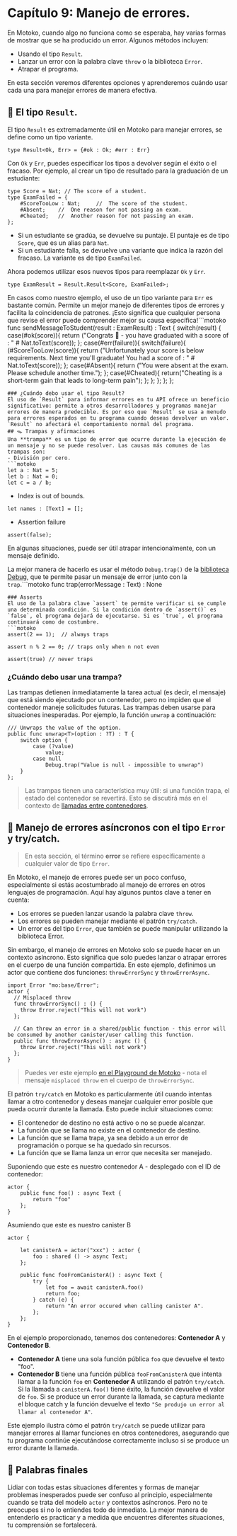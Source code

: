 # Capítulo 9: Manejo de errores.
En Motoko, cuando algo no funciona como se esperaba, hay varias formas de mostrar que se ha producido un error. Algunos métodos incluyen:
- Usando el tipo `Result`.
- Lanzar un error con la palabra clave `throw` o la biblioteca `Error`.
- Atrapar el programa.

En esta sección veremos diferentes opciones y aprenderemos cuándo usar cada una para manejar errores de manera efectiva.
## 🚥 El tipo `Result`.
El tipo `Result` es extremadamente útil en Motoko para manejar errores, se define como un tipo variante.
```motoko
type Result<Ok, Err> = {#ok : Ok; #err : Err}
```
Con `Ok` y `Err`, puedes especificar los tipos a devolver según el éxito o el fracaso. Por ejemplo, al crear un tipo de resultado para la graduación de un estudiante:
```motoko
type Score = Nat; // The score of a student. 
type ExamFailed = {
    #ScoreTooLow : Nat;     //  The score of the student. 
    #Absent;    //  One reason for not passing an exam.
    #Cheated;   //  Another reason for not passing an exam.
};
```
- Si un estudiante se gradúa, se devuelve su puntaje. El puntaje es de tipo `Score`, que es un alias para `Nat`.
- Si un estudiante falla, se devuelve una variante que indica la razón del fracaso. La variante es de tipo `ExamFailed`.

Ahora podemos utilizar esos nuevos tipos para reemplazar `Ok` y `Err`.
```motoko
type ExamResult = Result.Result<Score, ExamFailed>;
```
En casos como nuestro ejemplo, el uso de un tipo variante para `Err` es bastante común. Permite un mejor manejo de diferentes tipos de errores y facilita la coincidencia de patrones. ¡Esto significa que cualquier persona que revise el error puede comprender mejor su causa específica!```motoko
func sendMessageToStudent(result : ExamResult) : Text {
    switch(result) {
        case(#ok(score)){
            return ("Congrats 🎉 - you have graduated with a score of : " # Nat.toText(score));
        };
        case(#err(failure)){
            switch(failure){
                (#ScoreTooLow(score)){
                    return ("Unfortunately your score is below requirements. Next time you'll graduate! You had a score of : " # Nat.toText(score));
                };
                case(#Absent){
                    return ("You were absent at the exam. Please schedule another time.");
                };
                case(#Cheated){
                    return("Cheating is a short-term gain that leads to long-term pain");
                };
            };
        };
    };
};
```
### ¿Cuándo debo usar el tipo Result?
El uso de `Result` para informar errores en tu API ofrece un beneficio significativo: permite a otros desarrolladores y programas manejar errores de manera predecible. Es por eso que `Result` se usa a menudo para errores esperados en tu programa cuando deseas devolver un valor. `Result` no afectará el comportamiento normal del programa.
## 🪤 Trampas y afirmaciones
Una **trampa** es un tipo de error que ocurre durante la ejecución de un mensaje y no se puede resolver. Las causas más comunes de las trampas son:
- División por cero.
```motoko
let a : Nat = 5;
let b : Nat = 0;
let c = a / b;
```
- Index is out of bounds. 
```motoko
let names : [Text] = [];
```
- Assertion failure
```motoko
assert(false);
```
En algunas situaciones, puede ser útil atrapar intencionalmente, con un mensaje definido.

La mejor manera de hacerlo es usar el método `Debug.trap()` de la [biblioteca Debug](https://internetcomputer.org/docs/current/motoko/main/base/Debug), que te permite pasar un mensaje de error junto con la `trap`.```motoko
func trap(errorMessage : Text) : None
```
### Asserts
El uso de la palabra clave `assert` te permite verificar si se cumple una determinada condición. Si la condición dentro de `assert()` es `false`, el programa dejará de ejecutarse. Si es `true`, el programa continuará como de costumbre.
```motoko
assert(2 == 1);  // always traps
```
```motoko
assert n % 2 == 0; // traps only when n not even
```
```motoko
assert(true) // never traps
```
### ¿Cuándo debo usar una trampa?
Las trampas detienen inmediatamente la tarea actual (es decir, el mensaje) que está siendo ejecutado por un contenedor, pero no impiden que el contenedor maneje solicitudes futuras. Las trampas deben usarse para situaciones inesperadas. Por ejemplo, la función `unwrap` a continuación:
```motoko
/// Unwraps the value of the option.
public func unwrap<T>(option : ?T) : T {
    switch option {
        case (?value)
            value;
        case null
            Debug.trap("Value is null - impossible to unwrap")
    }
};
```
> Las trampas tienen una característica muy útil: si una función trapa, el estado del contenedor se revertirá. Esto se discutirá más en el contexto de [llamadas entre contenedores](../chapter-11/CHAPTER-11.MD#commit-point-and-rollbacks).
## 🔀 Manejo de errores asíncronos con el tipo `Error` y try/catch.
> En esta sección, el término **error** se refiere específicamente a cualquier valor de tipo `Error`.

En Motoko, el manejo de errores puede ser un poco confuso, especialmente si estás acostumbrado al manejo de errores en otros lenguajes de programación. Aquí hay algunos puntos clave a tener en cuenta:

- Los errores se pueden lanzar usando la palabra clave `throw`.
- Los errores se pueden manejar mediante el patrón `try/catch`.
- Un error es del tipo `Error`, que también se puede manipular utilizando la biblioteca Error.

Sin embargo, el manejo de errores en Motoko solo se puede hacer en un contexto asíncrono. Esto significa que solo puedes lanzar o atrapar errores en el cuerpo de una función compartida.
En este ejemplo, definimos un actor que contiene dos funciones: `throwErrorSync` y `throwErrorAsync`.
```motoko
import Error "mo:base/Error";
actor {
  // Misplaced throw 
  func throwErrorSync() : () {
    throw Error.reject("This will not work")
  };

  // Can throw an error in a shared/public function - this error will be consumed by another canister/user calling this function.
  public func throwErrorAsync() : async () {
    throw Error.reject("This will not work")
  };
}
```
> Puedes ver este ejemplo [en el Playground de Motoko](https://m7sm4-2iaaa-aaaab-qabra-cai.ic0.app/?tag=907568632) - nota el mensaje `misplaced throw` en el cuerpo de `throwErrorSync`.

El patrón `try/catch` en Motoko es particularmente útil cuando intentas llamar a otro contenedor y deseas manejar cualquier error posible que pueda ocurrir durante la llamada. Esto puede incluir situaciones como:

- El contenedor de destino no está activo o no se puede alcanzar.
- La función que se llama no existe en el contenedor de destino.
- La función que se llama trapa, ya sea debido a un error de programación o porque se ha quedado sin recursos.
- La función que se llama lanza un error que necesita ser manejado.

Suponiendo que este es nuestro contenedor A - desplegado con el ID de contenedor:
```motoko
actor {
    public func foo() : async Text {
        return "foo"
    };   
}
```
Asumiendo que este es nuestro canister B
```motoko
actor {

    let canisterA = actor("xxx") : actor {
        foo : shared () -> async Text;
    };

    public func fooFromCanisterA() : async Text {
        try {
            let foo = await canisterA.foo()
            return foo;
        } catch (e) {
            return "An error occured when calling canister A".
        };
    };   
}
```
En el ejemplo proporcionado, tenemos dos contenedores: **Contenedor A** y **Contenedor B**.
- **Contenedor A** tiene una sola función pública `foo` que devuelve el texto "foo".
- **Contenedor B** tiene una función pública `fooFromCanisterA` que intenta llamar a la función `foo` en **Contenedor A** utilizando el patrón `try/catch`. Si la llamada a `canisterA.foo()` tiene éxito, la función devuelve el valor de `foo`. Si se produce un error durante la llamada, se captura mediante el bloque catch y la función devuelve el texto `"Se produjo un error al llamar al contenedor A"`.

Este ejemplo ilustra cómo el patrón `try/catch` se puede utilizar para manejar errores al llamar funciones en otros contenedores, asegurando que tu programa continúe ejecutándose correctamente incluso si se produce un error durante la llamada.

## 🤔 Palabras finales
Lidiar con todas estas situaciones diferentes y formas de manejar problemas inesperados puede ser confuso al principio, especialmente cuando se trata del modelo `actor` y contextos asíncronos. Pero no te preocupes si no lo entiendes todo de inmediato. La mejor manera de entenderlo es practicar y a medida que encuentres diferentes situaciones, tu comprensión se fortalecerá. 
